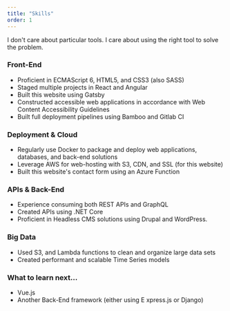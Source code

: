 ```yaml
---
title: "Skills"
order: 1
---
```


I don't care about particular tools. I care about using the right tool to solve the problem.

### Front-End

- Proficient in ECMAScript 6, HTML5, and CSS3 (also SASS)
- Staged multiple projects in React and Angular
- Built this website using Gatsby
- Constructed accessible web applications in accordance with Web Content Accessibility Guidelines
- Built full deployment pipelines using Bamboo and Gitlab CI

### Deployment & Cloud

- Regularly use Docker to package and deploy web applications, databases, and back-end solutions
- Leverage AWS for web-hosting with S3, CDN, and SSL (for this website)
- Built this website's contact form using an Azure Function

### APIs & Back-End

- Experience consuming both REST APIs and GraphQL
- Created APIs using .NET Core
- Proficient in Headless CMS solutions using Drupal and WordPress.

### Big Data

- Used S3, and Lambda functions to clean and organize large data sets
- Created performant and scalable Time Series models

### What to learn next...

- Vue.js
- Another Back-End framework (either using E xpress.js or Django)
